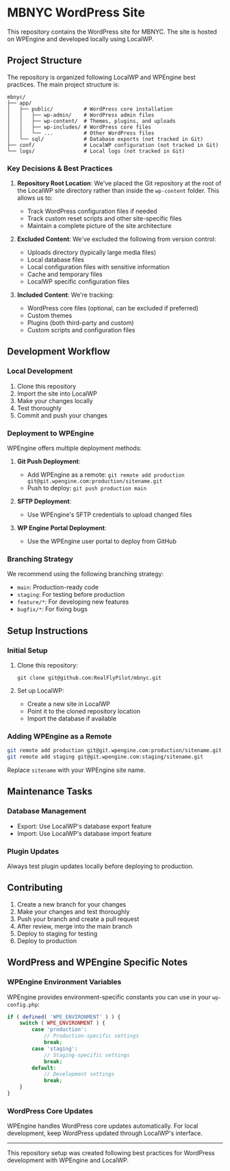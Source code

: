 # MBNYC WordPress Site

This repository contains the WordPress site for MBNYC. The site is hosted on WPEngine and developed locally using LocalWP.

## Project Structure

The repository is organized following LocalWP and WPEngine best practices. The main project structure is:

```
mbnyc/
├── app/
│   ├── public/          # WordPress core installation
│   │   ├── wp-admin/    # WordPress admin files
│   │   ├── wp-content/  # Themes, plugins, and uploads
│   │   ├── wp-includes/ # WordPress core files
│   │   └── ...          # Other WordPress files
│   └── sql/             # Database exports (not tracked in Git)
├── conf/                # LocalWP configuration (not tracked in Git)
└── logs/                # Local logs (not tracked in Git)
```

### Key Decisions & Best Practices

1. **Repository Root Location**: We've placed the Git repository at the root of the LocalWP site directory rather than inside the `wp-content` folder. This allows us to:
   - Track WordPress configuration files if needed
   - Track custom reset scripts and other site-specific files
   - Maintain a complete picture of the site architecture

2. **Excluded Content**: We've excluded the following from version control:
   - Uploads directory (typically large media files)
   - Local database files
   - Local configuration files with sensitive information
   - Cache and temporary files
   - LocalWP specific configuration files

3. **Included Content**: We're tracking:
   - WordPress core files (optional, can be excluded if preferred)
   - Custom themes
   - Plugins (both third-party and custom)
   - Custom scripts and configuration files

## Development Workflow

### Local Development

1. Clone this repository
2. Import the site into LocalWP
3. Make your changes locally
4. Test thoroughly
5. Commit and push your changes

### Deployment to WPEngine

WPEngine offers multiple deployment methods:

1. **Git Push Deployment**:
   - Add WPEngine as a remote: `git remote add production git@git.wpengine.com:production/sitename.git`
   - Push to deploy: `git push production main`

2. **SFTP Deployment**:
   - Use WPEngine's SFTP credentials to upload changed files

3. **WP Engine Portal Deployment**:
   - Use the WPEngine user portal to deploy from GitHub

### Branching Strategy

We recommend using the following branching strategy:

- `main`: Production-ready code
- `staging`: For testing before production
- `feature/*`: For developing new features
- `bugfix/*`: For fixing bugs

## Setup Instructions

### Initial Setup

1. Clone this repository:
   ```
   git clone git@github.com:RealFlyPilot/mbnyc.git
   ```

2. Set up LocalWP:
   - Create a new site in LocalWP
   - Point it to the cloned repository location
   - Import the database if available

### Adding WPEngine as a Remote

```bash
git remote add production git@git.wpengine.com:production/sitename.git
git remote add staging git@git.wpengine.com:staging/sitename.git
```

Replace `sitename` with your WPEngine site name.

## Maintenance Tasks

### Database Management

- Export: Use LocalWP's database export feature
- Import: Use LocalWP's database import feature

### Plugin Updates

Always test plugin updates locally before deploying to production.

## Contributing

1. Create a new branch for your changes
2. Make your changes and test thoroughly
3. Push your branch and create a pull request
4. After review, merge into the main branch
5. Deploy to staging for testing
6. Deploy to production

## WordPress and WPEngine Specific Notes

### WPEngine Environment Variables

WPEngine provides environment-specific constants you can use in your `wp-config.php`:

```php
if ( defined( 'WPE_ENVIRONMENT' ) ) {
    switch ( WPE_ENVIRONMENT ) {
        case 'production':
            // Production-specific settings
            break;
        case 'staging':
            // Staging-specific settings
            break;
        default:
            // Development settings
            break;
    }
}
```

### WordPress Core Updates

WPEngine handles WordPress core updates automatically. For local development, keep WordPress updated through LocalWP's interface.

---

This repository setup was created following best practices for WordPress development with WPEngine and LocalWP. 